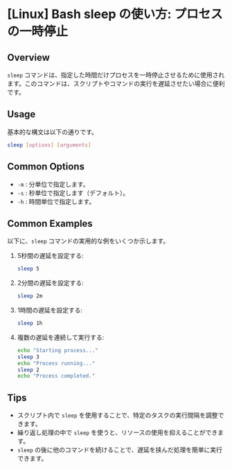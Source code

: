 # [Linux] Bash sleep の使い方: プロセスの一時停止

## Overview
`sleep` コマンドは、指定した時間だけプロセスを一時停止させるために使用されます。このコマンドは、スクリプトやコマンドの実行を遅延させたい場合に便利です。

## Usage
基本的な構文は以下の通りです。

```bash
sleep [options] [arguments]
```

## Common Options
- `-m` : 分単位で指定します。
- `-s` : 秒単位で指定します（デフォルト）。
- `-h` : 時間単位で指定します。

## Common Examples
以下に、`sleep` コマンドの実用的な例をいくつか示します。

1. 5秒間の遅延を設定する:
   ```bash
   sleep 5
   ```

2. 2分間の遅延を設定する:
   ```bash
   sleep 2m
   ```

3. 1時間の遅延を設定する:
   ```bash
   sleep 1h
   ```

4. 複数の遅延を連続して実行する:
   ```bash
   echo "Starting process..."
   sleep 3
   echo "Process running..."
   sleep 2
   echo "Process completed."
   ```

## Tips
- スクリプト内で `sleep` を使用することで、特定のタスクの実行間隔を調整できます。
- 繰り返し処理の中で `sleep` を使うと、リソースの使用を抑えることができます。
- `sleep` の後に他のコマンドを続けることで、遅延を挟んだ処理を簡単に実行できます。